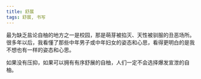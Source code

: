 ```yaml
---
title: 舒展
tags: 舒展, 书写
---
```



最为缺乏盐论自柚的地方之一是校园，那是萌芽被掐灭、天性被驯服的丑恶场所。很多年以后，我看懂了那些中年男子或中年妇女的姿态和心思，看得更明白的是我不想也有一样的姿态和心思。

如果没有压抑，如果可以拥有有序舒展的自柚，人们一定不会选择爆发宣泄的自柚。

